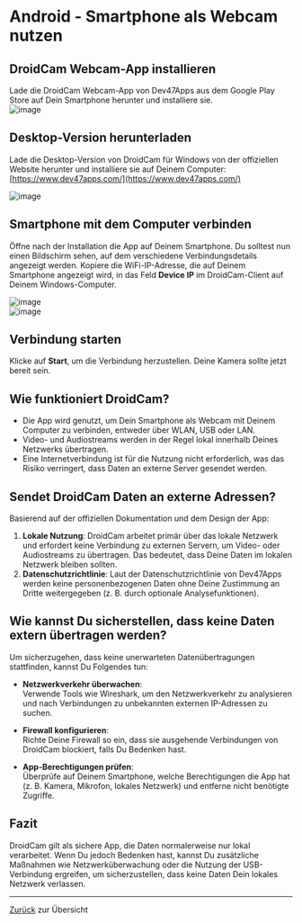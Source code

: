 # Android - Smartphone als Webcam nutzen

## DroidCam Webcam-App installieren

Lade die DroidCam Webcam-App von Dev47Apps aus dem Google Play Store auf Dein Smartphone herunter und installiere sie.  
![image](https://github.com/user-attachments/assets/79ac1c4b-46ee-45b6-b90a-37d3a96169db)

## Desktop-Version herunterladen

Lade die Desktop-Version von DroidCam für Windows von der offiziellen Website herunter und installiere sie auf Deinem Computer:  
[https://www.dev47apps.com/](https://www.dev47apps.com/)

![image](https://github.com/user-attachments/assets/9c9455cd-606f-4dc0-9eb9-558c121039f7)

## Smartphone mit dem Computer verbinden

Öffne nach der Installation die App auf Deinem Smartphone. Du solltest nun einen Bildschirm sehen, auf dem verschiedene Verbindungsdetails angezeigt werden. Kopiere die WiFi-IP-Adresse, die auf Deinem Smartphone angezeigt wird, in das Feld **Device IP** im DroidCam-Client auf Deinem Windows-Computer.

![image](https://github.com/user-attachments/assets/afa87e96-60a5-4b40-97af-0b7340ea4a4c)  
![image](https://github.com/user-attachments/assets/b4229799-fcc6-4387-b140-2e42dc976877)

## Verbindung starten

Klicke auf **Start**, um die Verbindung herzustellen. Deine Kamera sollte jetzt bereit sein.

## Wie funktioniert DroidCam?

- Die App wird genutzt, um Dein Smartphone als Webcam mit Deinem Computer zu verbinden, entweder über WLAN, USB oder LAN.
- Video- und Audiostreams werden in der Regel lokal innerhalb Deines Netzwerks übertragen.
- Eine Internetverbindung ist für die Nutzung nicht erforderlich, was das Risiko verringert, dass Daten an externe Server gesendet werden.

## Sendet DroidCam Daten an externe Adressen?

Basierend auf der offiziellen Dokumentation und dem Design der App:

1. **Lokale Nutzung**: DroidCam arbeitet primär über das lokale Netzwerk und erfordert keine Verbindung zu externen Servern, um Video- oder Audiostreams zu übertragen. Das bedeutet, dass Deine Daten im lokalen Netzwerk bleiben sollten.
2. **Datenschutzrichtlinie**: Laut der Datenschutzrichtlinie von Dev47Apps werden keine personenbezogenen Daten ohne Deine Zustimmung an Dritte weitergegeben (z. B. durch optionale Analysefunktionen).

## Wie kannst Du sicherstellen, dass keine Daten extern übertragen werden?

Um sicherzugehen, dass keine unerwarteten Datenübertragungen stattfinden, kannst Du Folgendes tun:

- **Netzwerkverkehr überwachen**:  
  Verwende Tools wie Wireshark, um den Netzwerkverkehr zu analysieren und nach Verbindungen zu unbekannten externen IP-Adressen zu suchen.

- **Firewall konfigurieren**:  
  Richte Deine Firewall so ein, dass sie ausgehende Verbindungen von DroidCam blockiert, falls Du Bedenken hast.

- **App-Berechtigungen prüfen**:  
  Überprüfe auf Deinem Smartphone, welche Berechtigungen die App hat (z. B. Kamera, Mikrofon, lokales Netzwerk) und entferne nicht benötigte Zugriffe.

## Fazit

DroidCam gilt als sichere App, die Daten normalerweise nur lokal verarbeitet. Wenn Du jedoch Bedenken hast, kannst Du zusätzliche Maßnahmen wie Netzwerküberwachung oder die Nutzung der USB-Verbindung ergreifen, um sicherzustellen, dass keine Daten Dein lokales Netzwerk verlassen.

---
[Zurück](../README.md) zur Übersicht